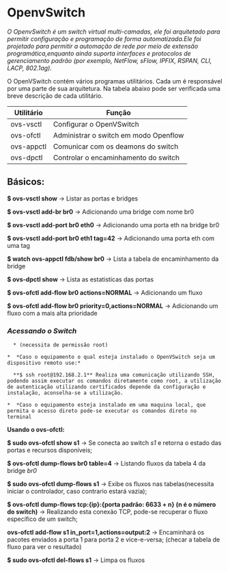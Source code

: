 # OpenvSwitch

*O OpenvSwitch é um switch virtual multi-camadas, ele foi arquitetado para permitir configuração e programação de forma automatizada.Ele foi projetado para permitir a automação de rede por meio de extensão programática,enquanto ainda suporta interfaces e protocolos de gerenciamento padrão (por exemplo, NetFlow, sFlow, IPFIX, RSPAN, CLI, LACP, 802.1ag).*



O OpenVSwitch contém vários programas utilitários. Cada um é responsável por uma parte de sua arquitetura. Na tabela abaixo pode ser verificada uma breve descrição de cada utilitário.


Utilitário | Função
-----------|-------------
ovs-vsctl  | Configurar o OpenVSwitch
ovs-ofctl  | Administrar o switch em modo Openflow
ovs-appctl | Comunicar com os deamons do switch
ovs-dpctl  | Controlar o encaminhamento do switch

## Básicos:


**$ ovs-vsctl show** -> Listar as portas e bridges

**$ ovs-vsctl add-br br0** -> Adicionando uma bridge com nome br0

**$ ovs-vsctl add-port br0 eth0** -> Adicionando uma porta eth na bridge br0

**$ ovs-vsctl add-port br0 eth1 tag=42** -> Adicionando uma porta eth com uma tag

**$ watch ovs-appctl fdb/show br0** -> Lista a tabela de encaminhamento da bridge

**$ ovs-dpctl show** -> Lista as estatisticas das portas

**$ ovs-ofctl add-flow br0 actions=NORMAL** -> Adicionando um fluxo

**$ ovs-ofctl add-flow br0 priority=0,actions=NORMAL** -> Adicionando um fluxo com a mais alta prioridade


###			*Acessando o Switch*
      * (necessita de permissão root)

    *  *Caso o equipamento o qual esteja instalado o OpenVSwitch seja um dispositivo remoto use:*

      **$ ssh root@192.168.2.1** Realiza uma comunicação utilizando SSH, podendo assim executar os comandos diretamente como root, a utilização de autenticação utilizando certificados depende da configuração e instalação, aconselha-se a utilização.

    *  *Caso o equipamento esteja instalado em uma maquina local, que permita o acesso direto pode-se executar os comandos direto no terminal








**Usando o ovs-ofctl:**

**$ sudo ovs-ofctl show s1**
-> Se conecta ao switch *s1* e retorna o estado das portas e recursos disponíveis;

**$ ovs-ofctl dump-flows br0 table=4**
-> Listando fluxos da tabela 4 da bridge *br0*

**$ sudo ovs-ofctl dump-flows s1**
-> Exibe os fluxos nas tabelas(necessita iniciar o controlador, caso contrario estará vazia);

**$ ovs-ofctl dump-flows tcp:{ip}:{porta padrão: 6633 + n} (n é o número do switch)**
-> Realizando esta conexão TCP, pode-se recuperar o fluxo específico de um switch;

**ovs-ofctl add-flow s1 in_port=1,actions=output:2**
-> Encaminhará os pacotes enviados a porta 1 para porta 2 e vice-e-versa;
(checar a tabela de fluxo para ver o resultado)

**$ sudo ovs-ofctl del-flows s1**
-> Limpa os fluxos
